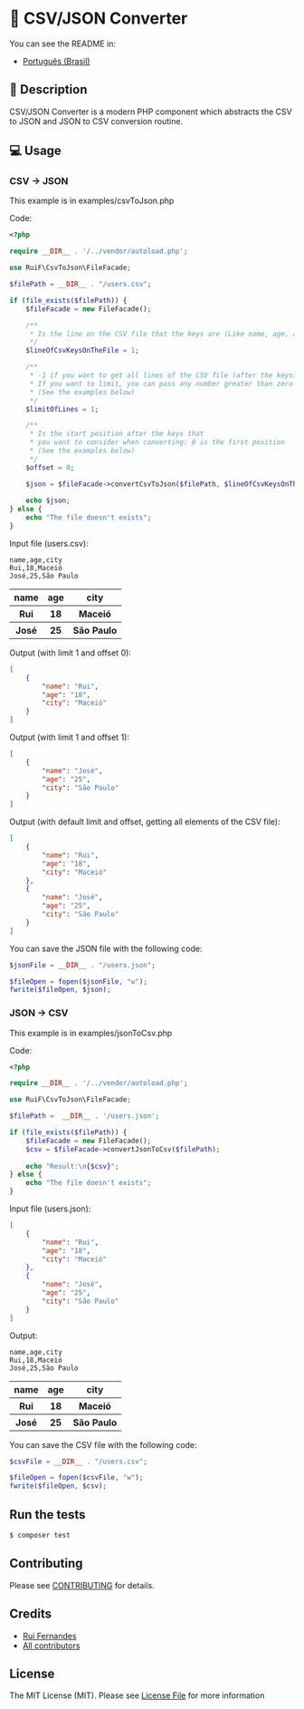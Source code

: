 # 🔄 CSV/JSON Converter
You can see the README in:
- [Português (Brasil)](https://github.com/ruifernandees/csv-json-converter/blob/main/README.pt-br.md)

## 📄 Description
<p>CSV/JSON Converter is a modern PHP component which abstracts the CSV to JSON and JSON to CSV conversion routine.</p>

## 💻 Usage
### CSV -> JSON
<p>This example is in examples/csvToJson.php</p>

Code:
```php
<?php

require __DIR__ . '/../vendor/autoload.php';

use RuiF\CsvToJson\FileFacade;

$filePath = __DIR__ . "/users.csv";

if (file_exists($filePath)) {
    $fileFacade = new FileFacade();

    /**
     * Is the line on the CSV file that the keys are (Like name, age, and city)
     */
    $lineOfCsvKeysOnTheFile = 1;

    /**
     * -1 if you want to get all lines of the CSV file (after the keys). 
     * If you want to limit, you can pass any number greater than zero
     * (See the examples below)
     */
    $limitOfLines = 1;

    /**
     * Is the start position after the keys that 
     * you want to consider when converting: 0 is the first position
     * (See the examples below)
     */
    $offset = 0;

    $json = $fileFacade->convertCsvToJson($filePath, $lineOfCsvKeysOnTheFile, $limitOfLines, $offset);
    
    echo $json;
} else {
    echo "The file doesn't exists";
}
```

Input file (users.csv):
```csv
name,age,city
Rui,18,Maceió
José,25,São Paulo
```
<table>
    <tr>
        <th>name</th>
        <th>age</th>
        <th>city</th>
    </tr>
    <tr>
        <th>Rui</th>
        <th>18</th>
        <th>Maceió</th>
    </tr>
    <tr>
        <th>José</th>
        <th>25</th>
        <th>São Paulo</th>
    </tr>
</table>

Output (with limit 1 and offset 0): 
```json
[
    {
        "name": "Rui",
        "age": "18",
        "city": "Maceió"
    }
]
```

Output (with limit 1 and offset 1): 
```json
[
    {
        "name": "José",
        "age": "25",
        "city": "São Paulo"
    }
]
```

Output (with default limit and offset, getting all elements of the CSV file): 
```json
[
    {
        "name": "Rui",
        "age": "18",
        "city": "Maceió"
    },
    {
        "name": "José",
        "age": "25",
        "city": "São Paulo"
    }
]
```

<p>You can save the JSON file with the following code:</p>

```php
$jsonFile = __DIR__ . "/users.json";

$fileOpen = fopen($jsonFile, "w");
fwrite($fileOpen, $json);
```

### JSON -> CSV
<p>This example is in examples/jsonToCsv.php</p>

Code:
```php
<?php

require __DIR__ . '/../vendor/autoload.php';

use RuiF\CsvToJson\FileFacade;

$filePath =  __DIR__ . '/users.json';

if (file_exists($filePath)) {
    $fileFacade = new FileFacade();
    $csv = $fileFacade->convertJsonToCsv($filePath);
    
    echo "Result:\n{$csv}";
} else {
    echo "The file doesn't exists";
}
```

Input file (users.json):
```json
[
    {
        "name": "Rui",
        "age": "18",
        "city": "Maceió"
    },
    {
        "name": "José",
        "age": "25",
        "city": "São Paulo"
    }
]
```

Output:
```csv
name,age,city
Rui,18,Maceió
José,25,São Paulo
```

<table>
    <tr>
        <th>name</th>
        <th>age</th>
        <th>city</th>
    </tr>
    <tr>
        <th>Rui</th>
        <th>18</th>
        <th>Maceió</th>
    </tr>
    <tr>
        <th>José</th>
        <th>25</th>
        <th>São Paulo</th>
    </tr>
</table>

<p>You can save the CSV file with the following code:</p>

```php
$csvFile = __DIR__ . "/users.csv";

$fileOpen = fopen($csvFile, "w");
fwrite($fileOpen, $csv);
```

## Run the tests
```bash
$ composer test
```

## Contributing
Please see [CONTRIBUTING](https://github.com/ruifernandees/csv-json-converter/blob/main/CONTRIBUTING.md) for details.

## Credits
- [Rui Fernandes](https://github.com/ruifernandees)
- [All contributors](https://github.com/ruifernandees/csv-json-converter/graphs/contributors)

## License
The MIT License (MIT). Please see [License File](https://github.com/ruifernandees/csv-json-converter/blob/main/LICENSE) for more information
